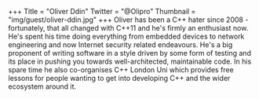 +++
Title = "Oliver Ddin"
Twitter = "@Olipro"
Thumbnail = "img/guest/oliver-ddin.jpg"
+++
Oliver has been a C++ hater since 2008 - fortunately, that all changed with C++11 and he's firmly an enthusiast now. He's spent his time doing everything from embedded devices to network engineering and now Internet security related endeavours. He's a big proponent of writing software in a style driven by some form of testing and its place in pushing you towards well-architected, maintainable code. In his spare time he also co-organises C++ London Uni which provides free lessons for people wanting to get into developing C++ and the wider ecosystem around it.